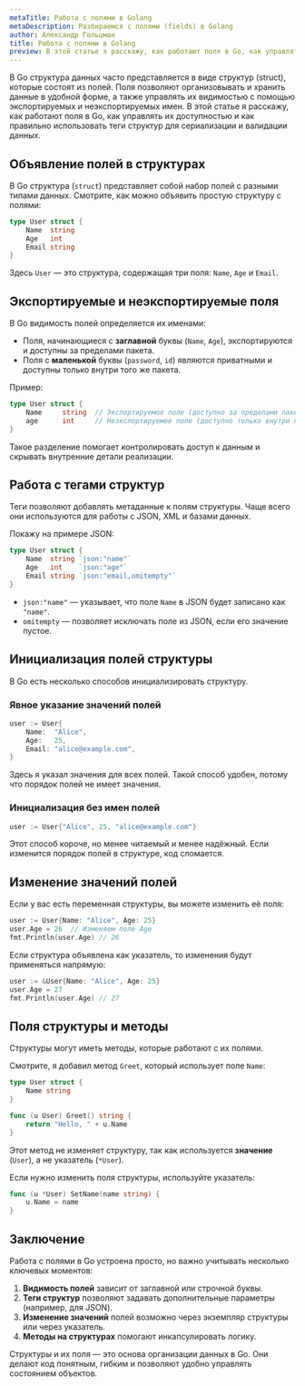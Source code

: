 ```yaml
---
metaTitle: Работа с полями в Golang
metaDescription: Разбираемся с полями (fields) в Golang
author: Александр Гольцман
title: Работа с полями в Golang
preview: В этой статье я расскажу, как работают поля в Go, как управлять их доступностью и как правильно использовать теги структур для сериализации и валидации данных.
---
```


В Go структура данных часто представляется в виде структур (struct), которые состоят из полей. Поля позволяют организовывать и хранить данные в удобной форме, а также управлять их видимостью с помощью экспортируемых и неэкспортируемых имен. В этой статье я расскажу, как работают поля в Go, как управлять их доступностью и как правильно использовать теги структур для сериализации и валидации данных.

## **Объявление полей в структурах**

В Go структура (`struct`) представляет собой набор полей с разными типами данных. Смотрите, как можно объявить простую структуру с полями:

```go
type User struct {
    Name  string
    Age   int
    Email string
}
```

Здесь `User` — это структура, содержащая три поля: `Name`, `Age` и `Email`.

## **Экспортируемые и неэкспортируемые поля**

В Go видимость полей определяется их именами:

- Поля, начинающиеся с **заглавной** буквы (`Name`, `Age`), экспортируются и доступны за пределами пакета.
- Поля с **маленькой** буквы (`password`, `id`) являются приватными и доступны только внутри того же пакета.

Пример:

```go
type User struct {
    Name     string  // Экспортируемое поле (доступно за пределами пакета)
    age      int     // Неэкспортируемое поле (доступно только внутри пакета)
}
```

Такое разделение помогает контролировать доступ к данным и скрывать внутренние детали реализации.

## **Работа с тегами структур**

Теги позволяют добавлять метаданные к полям структуры. Чаще всего они используются для работы с JSON, XML и базами данных.

Покажу на примере JSON:

```go
type User struct {
    Name  string `json:"name"`
    Age   int    `json:"age"`
    Email string `json:"email,omitempty"`
}
```

- `json:"name"` — указывает, что поле `Name` в JSON будет записано как `"name"`.
- `omitempty` — позволяет исключать поле из JSON, если его значение пустое.

## **Инициализация полей структуры**

В Go есть несколько способов инициализировать структуру.

### **Явное указание значений полей**

```go
user := User{
    Name:  "Alice",
    Age:   25,
    Email: "alice@example.com",
}
```

Здесь я указал значения для всех полей. Такой способ удобен, потому что порядок полей не имеет значения.

### **Инициализация без имен полей**

```go
user := User{"Alice", 25, "alice@example.com"}
```

Этот способ короче, но менее читаемый и менее надёжный. Если изменится порядок полей в структуре, код сломается.

## **Изменение значений полей**

Если у вас есть переменная структуры, вы можете изменить её поля:

```go
user := User{Name: "Alice", Age: 25}
user.Age = 26  // Изменяем поле Age
fmt.Println(user.Age) // 26
```

Если структура объявлена как указатель, то изменения будут применяться напрямую:

```go
user := &User{Name: "Alice", Age: 25}
user.Age = 27
fmt.Println(user.Age) // 27
```

## **Поля структуры и методы**

Структуры могут иметь методы, которые работают с их полями.

Смотрите, я добавил метод `Greet`, который использует поле `Name`:

```go
type User struct {
    Name string
}

func (u User) Greet() string {
    return "Hello, " + u.Name
}
```

Этот метод не изменяет структуру, так как используется **значение** (`User`), а не указатель (`*User`).

Если нужно изменить поля структуры, используйте указатель:

```go
func (u *User) SetName(name string) {
    u.Name = name
}
```

## **Заключение**

Работа с полями в Go устроена просто, но важно учитывать несколько ключевых моментов:

1. **Видимость полей** зависит от заглавной или строчной буквы.
2. **Теги структур** позволяют задавать дополнительные параметры (например, для JSON).
3. **Изменение значений** полей возможно через экземпляр структуры или через указатель.
4. **Методы на структурах** помогают инкапсулировать логику.

Структуры и их поля — это основа организации данных в Go. Они делают код понятным, гибким и позволяют удобно управлять состоянием объектов.
